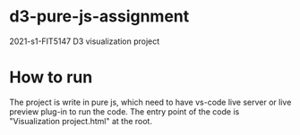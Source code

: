# d3-pure-js-assignment
2021-s1-FIT5147 D3 visualization project

# How to run
The project is write in pure js, which need to have vs-code live server or live preview plug-in to run the code.
The entry point of the code is "Visualization project.html" at the root.
